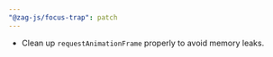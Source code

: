 ```yaml
---
"@zag-js/focus-trap": patch
---
```


- Clean up `requestAnimationFrame` properly to avoid memory leaks.
